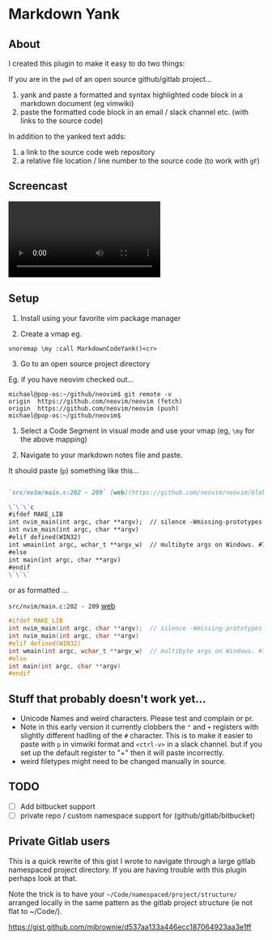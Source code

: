 # Markdown Yank

## About

I created this plugin to make it easy to do two things:

If you are in the `pwd` of an open source github/gitlab project...

1. yank and paste a formatted and syntax highlighted code block in a markdown document (eg vimwiki)
2. paste the formatted code block in an email / slack channel etc. (with links to the source code)

In addition to the yanked text adds:

1. a link to the source code web repository
2. a relative file location / line number to the source code (to work with `gF`)

## Screencast

![Screencast](https://mjbrownie.github.io/screencasts/markdown_yank.webm)


## Setup

1. Install using your favorite vim package manager

2. Create a vmap eg.

```vim
vnoremap \my :call MarkdownCodeYank()<cr>
```

3. Go to an open source project directory

Eg. if you have neovim checked out...

```
michael@pop-os:~/github/neovim$ git remote -v
origin	https://github.com/neovim/neovim (fetch)
origin	https://github.com/neovim/neovim (push)
michael@pop-os:~/github/neovim$
```

1. Select a Code Segment in visual mode and use your vmap (eg, `\my` for the above mapping)

2. Navigate to your markdown notes file and paste.

It should paste (`p`) something like this...

```markdown

`src/nvim/main.c:202 - 209` [web](https://github.com/neovim/neovim/blob/master/src/nvim/main.c#L202-L209)

\`\`\`c
#ifdef MAKE_LIB
int nvim_main(int argc, char **argv);  // silence -Wmissing-prototypes
int nvim_main(int argc, char **argv)
#elif defined(WIN32)
int wmain(int argc, wchar_t **argv_w)  // multibyte args on Windows. #7060
#else
int main(int argc, char **argv)
#endif
\`\`\`

```

or as formatted ...

`src/nvim/main.c:202 - 209` [web](https://github.com/neovim/neovim/blob/master/src/nvim/main.c#L202-L209)

```c
#ifdef MAKE_LIB
int nvim_main(int argc, char **argv);  // silence -Wmissing-prototypes
int nvim_main(int argc, char **argv)
#elif defined(WIN32)
int wmain(int argc, wchar_t **argv_w)  // multibyte args on Windows. #7060
#else
int main(int argc, char **argv)
#endif
```

## Stuff that probably doesn't work yet...

* Unicode Names and weird characters. Please test and complain or pr.
* Note in this early version it currently clobbers the `"` and `+` registers
  with slightly different hadling of the `#` character. This is to make it
  easier to paste with `p` in vimwiki format and `<ctrl-v>` in a slack channel.
  but if you set up the default register to "+" then it will paste incorrectly.
* weird filetypes might need to be changed manually in source.

## TODO

* [ ] Add bitbucket support
* [ ] private repo / custom namespace support for (github/gitlab/bitbucket)

## Private Gitlab users

This is a quick rewrite of this gist I wrote to navigate through a large gitlab
namespaced project directory. If you are having trouble with this plugin
perhaps look at that.

Note the trick is to have your `~/Code/namespaced/project/structure/` arranged locally
in the same pattern as the gitlab project structure (ie not flat to ~/Code/<project>).

https://gist.github.com/mjbrownie/d537aa133a446ecc187064923aa3e1ff
